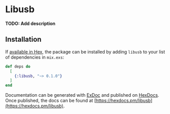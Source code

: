# Libusb

**TODO: Add description**

## Installation

If [available in Hex](https://hex.pm/docs/publish), the package can be installed
by adding `libusb` to your list of dependencies in `mix.exs`:

```elixir
def deps do
  [
    {:libusb, "~> 0.1.0"}
  ]
end
```

Documentation can be generated with [ExDoc](https://github.com/elixir-lang/ex_doc)
and published on [HexDocs](https://hexdocs.pm). Once published, the docs can
be found at [https://hexdocs.pm/libusb](https://hexdocs.pm/libusb).

